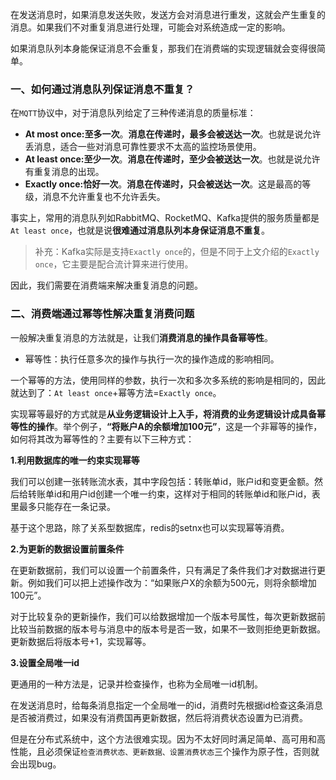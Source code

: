 在发送消息时，如果消息发送失败，发送方会对消息进行重发，这就会产生重复的消息。如果我们不对重复消息进行处理，可能会对系统造成一定的影响。

如果消息队列本身能保证消息不会重复，那我们在消费端的实现逻辑就会变得很简单。

### 一、如何通过消息队列保证消息不重复？

在`MQTT`协议中，对于消息队列给定了三种传递消息的质量标准：

- **At most once:至多一次**。**消息在传递时，最多会被送达一次**。也就是说允许丢消息，适合一些对消息可靠性要求不太高的监控场景使用。
- **At least once:至少一次**。**消息在传递时，至少会被送达一次**。也就是说允许有重复消息的出现。
- **Exactly once:恰好一次**。**消息在传递时，只会被送达一次**。这是最高的等级，消息不允许重复也不允许丢失。

事实上，常用的消息队列如RabbitMQ、RocketMQ、Kafka提供的服务质量都是`At least once`，也就是说**很难通过消息队列本身保证消息不重复**。

> 补充：Kafka实际是支持`Exactly once`的，但是不同于上文介绍的`Exactly once`，它主要是配合流计算来进行使用。

因此，我们需要在消费端来解决重复消息的问题。



### 二、消费端通过幂等性解决重复消费问题

一般解决重复消息的方法就是，让我们**消费消息的操作具备幂等性**。

- 幂等性：执行任意多次的操作与执行一次的操作造成的影响相同。

一个幂等的方法，使用同样的参数，执行一次和多次多系统的影响是相同的，因此就达到了：`At least once`+幂等方法=`Exactly once`。

实现幂等最好的方式就是**从业务逻辑设计上入手，将消费的业务逻辑设计成具备幂等性的操作**。举个例子，**“将账户A的余额增加100元”**，这是一个非幂等的操作，如何将其改为幂等性的？主要有以下三种方式：

**1.利用数据库的唯一约束实现幂等**

我们可以创建一张转账流水表，其中字段包括：转账单id，账户id和变更金额。然后给转账单id和用户id创建一个唯一约束，这样对于相同的转账单id和账户id，表里最多只能存在一条记录。

基于这个思路，除了关系型数据库，redis的setnx也可以实现幂等消费。

**2.为更新的数据设置前置条件**

在更新数据前，我们可以设置一个前置条件，只有满足了条件我们才对数据进行更新。例如我们可以把上述操作改为：“如果账户X的余额为500元，则将余额增加100元”。

对于比较复杂的更新操作，我们可以给数据增加一个版本号属性，每次更新数据前比较当前数据的版本号与消息中的版本号是否一致，如果不一致则拒绝更新数据。更新数据后将版本号+1，实现幂等。

**3.设置全局唯一id**

更通用的一种方法是，记录并检查操作，也称为全局唯一id机制。

在发送消息时，给每条消息指定一个全局唯一的id，消费时先根据id检查这条消息是否被消费过，如果没有消费国再更新数据，然后将消费状态设置为已消费。

但是在分布式系统中，这个方法很难实现。因为不太好同时满足简单、高可用和高性能，且必须保证`检查消费状态、更新数据、设置消费状态`三个操作为原子性，否则就会出现bug。